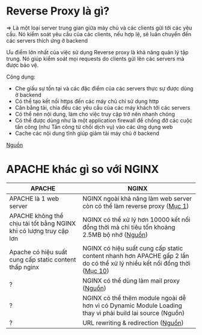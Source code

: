 # Reverse Proxy là gì?

=> Là một loại server trung gian giữa máy chủ và các clients gửi tới các yêu cầu. Nó kiểm soát yêu cầu của các clients, nếu hợp lệ, sẽ luân chuyển đến các servers thích ứng ở backend

Ưu điểm lớn nhất của việc sử dụng Reverse proxy là khả năng quản lý tập trung. Nó giúp kiểm soát mọi requests do clients gửi lên các servers mà được bảo vệ. 

Công dụng:
- Che giấu sự tồn tại và các đặc điểm của các servers thực sự được dùng ở backend
- Có thể tạo kết nối https đến các máy chủ chỉ sử dụng http
- Cân bằng tải, chia đều các yêu cầu của các máy khách tới các servers
- Có thể nén nội dung, làm cho việc truy cập trở nên nhanh chóng
- Có thể được dùng như là một application firewall để chống đỡ các cuộc tấn công (như Tấn công từ chối dịch vụ) vào các ứng dụng web
- Cache các nội dung tĩnh giúp giảm tải máy chủ ở backend

[Nguồn](https://vi.wikipedia.org/wiki/Reverse_proxy#cite_note-apache-forward-reverse-1)

# APACHE khác gì so với NGINX

| APACHE | NGINX |
|---|---|
| APACHE là 1 web server	| NGINX ngoài khả năng làm web server còn có thể làm reverse proxy ([Mục 1](https://www.geeksforgeeks.org/difference-between-apache-and-nginx/))|
| APACHE không thể chịu tải tốt bằng NGINX khi có lượng truy cập lơn | NGINX có thể xử lý hơn 10000 kết nối đồng thời mà chỉ tiêu tốn khoảng 2.5MB bộ nhớ ([Nguồn](https://en.wikipedia.org/wiki/Nginx#HTTP_proxy_and_Web_server_features))|
| Apache có hiệu suất cung cấp static content thấp nginx | NGINX có hiệu suất cung cấp static content nhanh hơn APACHE gấp 2 lần do có thể xử lý nhiều kết nối đồng thời ([Mục 10](https://www.geeksforgeeks.org/difference-between-apache-and-nginx/)) |
| ? | NGINX có thể dùng làm mail proxy ([Nguồn](https://en.wikipedia.org/wiki/Nginx?utm_source=chatgpt.com#Mail_proxy_features)) |
| ? | NGINX có thể thêm module ngoài dễ hơn vì có Dynamic Module Loading thay vì phải build lai source (Nguồn) |
| ? | URL rewriting & redirection ([Nguồn](https://en.wikipedia.org/w/index.php?title=Nginx&action=edit&section=3)) |

